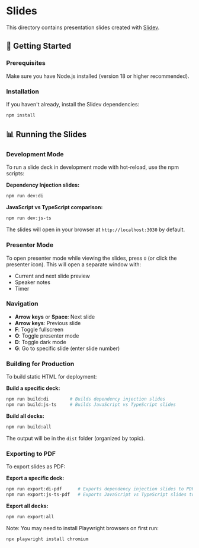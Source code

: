 # Slides

This directory contains presentation slides created with [Slidev](https://sli.dev/).

## 🚀 Getting Started

### Prerequisites

Make sure you have Node.js installed (version 18 or higher recommended).

### Installation

If you haven't already, install the Slidev dependencies:

```bash
npm install
```

## 📊 Running the Slides

### Development Mode

To run a slide deck in development mode with hot-reload, use the npm scripts:

**Dependency Injection slides:**
```bash
npm run dev:di
```

**JavaScript vs TypeScript comparison:**
```bash
npm run dev:js-ts
```

The slides will open in your browser at `http://localhost:3030` by default.

### Presenter Mode

To open presenter mode while viewing the slides, press `O` (or click the presenter icon). This will open a separate window with:
- Current and next slide preview
- Speaker notes
- Timer

### Navigation

- **Arrow keys** or **Space**: Next slide
- **Arrow keys**: Previous slide
- **F**: Toggle fullscreen
- **O**: Toggle presenter mode
- **D**: Toggle dark mode
- **G**: Go to specific slide (enter slide number)

### Building for Production

To build static HTML for deployment:

**Build a specific deck:**
```bash
npm run build:di        # Builds dependency injection slides
npm run build:js-ts     # Builds JavaScript vs TypeScript slides
```

**Build all decks:**
```bash
npm run build:all
```

The output will be in the `dist` folder (organized by topic).

### Exporting to PDF

To export slides as PDF:

**Export a specific deck:**
```bash
npm run export:di-pdf      # Exports dependency injection slides to PDF
npm run export:js-ts-pdf   # Exports JavaScript vs TypeScript slides to PDF
```

**Export all decks:**
```bash
npm run export:all
```

Note: You may need to install Playwright browsers on first run:

```bash
npx playwright install chromium
```
